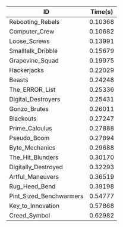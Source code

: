 |ID|Time(s)|
|-|-|
|Rebooting_Rebels|0.10368|
|Computer_Crew|0.10682|
|Loose_Screws|0.13991|
|Smalltalk_Dribble|0.15679|
|Grapevine_Squad|0.19975|
|Hackerjacks|0.22029|
|Beasts|0.24248|
|The_ERROR_List|0.25336|
|Digital_Destroyers|0.25431|
|Gonzo_Brutes|0.26011|
|Blackouts|0.27247|
|Prime_Calculus|0.27888|
|Pseudo_Boom|0.27894|
|Byte_Mechanics|0.29688|
|The_Hit_Blunders|0.30170|
|Digitally_Destroyed|0.32293|
|Artful_Maneuvers|0.36519|
|Rug_Heed_Bend|0.39198|
|Pint_Sized_Benchwarmers|0.54777|
|Key_to_Innovation|0.57868|
|Creed_Symbol|0.62982|
